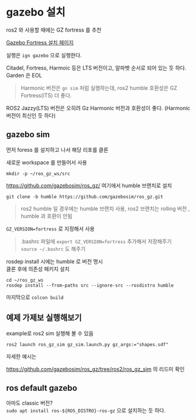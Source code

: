 # gazebo 설치
ros2 와 사용할 때에는 GZ fortress 를 추천


[Gazebo Fortress 설치 페이지](https://gazebosim.org/docs/fortress/install_ubuntu/)


실행은 `ign gazebo` 으로 실행한다.  

Citadel, Fortress, Harmoic 등은 LTS 버전이고, 알파벳 순서로 되어 있는 듯 하다.  
Garden 은 EOL 


> Harmonic 버전은 `gn sim` 처럼 실행하는데, ros2 humble 호환성은 GZ Fortress(lTS) 더 좋다.


ROS2 Jazzy(LTS) 버전은 오히려  Gz Harmonic 버전과 호환성이 좋다. (Harmonic 버전이 최신인 듯 하다)  

## gazebo sim
먼저 foress 를 설치하고 나서 해당 리포를 클론 

새로운 workspace 를 만들어서 사용 
```
mkdir -p ~/ros_gz_ws/src
```


https://github.com/gazebosim/ros_gz/    여기에서 humble 브랜치로 설치

```
git clone -b humble https://github.com/gazebosim/ros_gz.git
```

> ros2 humble 일 경우에는 humble 브랜치 사용, 
> ros2 브랜치는 rolling 버전  , humble 과 호환이 안됨

`GZ_VERSION=fortress` 로 지정해서 사용   
> .bashrc 파일에 `export GZ_VERSION=fortress` 추가해서 저장해주기  
`source ~/.bashrc` 도 해주기

rosdep install  시에는 humble 로 버전 명시   
클론 후에 의존성 패키지 설치   
```
cd ~/ros_gz_ws
rosdep install --from-paths src --ignore-src --rosdistro humble
```

마지막으로 `colcon build`   


## 예제 가제보 실행해보기
example로 ros2 sim 실행해 볼 수 있음  
```
ros2 launch ros_gz_sim gz_sim.launch.py gz_args:="shapes.sdf"
```

자세한 예시는 

https://github.com/gazebosim/ros_gz/tree/ros2/ros_gz_sim
 의 리드미 확인
 

## ros default gazebo 
아마도 classic 버전?  
`sudo apt install ros-${ROS_DISTRO}-ros-gz` 으로 설치하는 듯 하다.



